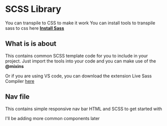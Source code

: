 # SCSS Library

You can transpile to CSS to make it work
You can install tools to transpile sass to css here [**Install Sass**](https://sass-lang.com/install)


## What is is about
This contains common SCSS template code for you to include in your project.
Just import the tools into your code and you can make use of the **@mixins** 

Or if you are using VS code, you can download the extension Live Sass Compiler [here](https://marketplace.visualstudio.com/items?itemName=ritwickdey.live-sass)


## Nav file
This contains simple responsive nav bar HTML and SCSS to get started with

I'll be adding more common components later